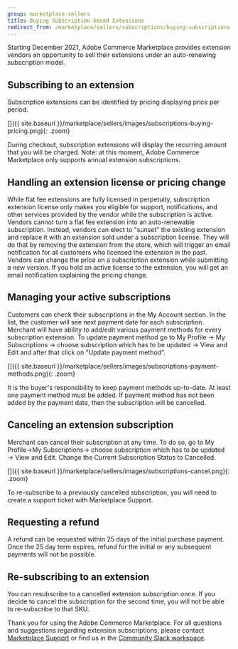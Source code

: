 ```yaml
---
group: marketplace-sellers
title: Buying Subscription-based Extensions
redirect_from: /marketplace/sellers/subscriptions/buying-subscriptions.html
---
```

Starting December 2021, Adobe Commerce Marketplace provides extension vendors an opportunity to sell their extensions under an auto-renewing subscription model.

## Subscribing to an extension
Subscription extensions can be identified by pricing displaying price per period.

[]({{ site.baseurl }}/marketplace/sellers/images/subscriptions-buying-pricing.png){: .zoom}

During checkout, subscription extensions will display the recurring amount that you will be charged.
Note: at this moment, Adobe Commerce Marketplace only supports annual extension subscriptions.

## Handling an extension license or pricing change
While flat fee extensions are fully licensed in perpetuity, subscription extension license only makes you eligible for support, notifications, and other services provided by the vendor while the subscription is active.
Vendors cannot turn a flat fee extension into an auto-renewable subscription.
Instead, vendors can elect to "sunset" the existing extension and replace it with an extension sold under a subscription license. They will do that by removing the extension from the store, which will trigger an email notification for all customers who licensed the extension in the past.
Vendors can change the price on a subscription extension while submitting a new version.
If you hold an active license to the extension, you will get an email notification explaining the pricing change.

## Managing your active subscriptions
Customers can check their subscriptions in the My Account section. In the list, the customer will see next payment date for each subscription. Merchant will have ability to add/edit various payment methods for every subscription extension. To update payment method go to My Profile → My Subscriptions → choose subscription which has to be updated → View and Edit and after that click on "Update payment method".

[]({{ site.baseurl }}/marketplace/sellers/images/subscriptions-payment-methods.png){: .zoom}

It is the buyer's responsibility to keep payment methods up-to-date. At least one payment method must be added. If payment method has not been added by the payment date, then the subscription will be cancelled.

## Canceling an extension subscription
Merchant can cancel their subscription at any time. To do so, go to My Profile→My Subscriptions→ choose subscription which has to be updated → View and Edit.  Change the Current Subscription Status to Cancelled.

[]({{ site.baseurl }}/marketplace/sellers/images/subscriptions-cancel.png){: .zoom}

To re-subscribe to a previously cancelled subscription, you will need to create a support ticket with Marketplace Support.

## Requesting a refund
A refund can be requested within 25 days of the initial purchase payment. Once the 25 day term expires, refund for the initial or any subsequent payments will not be possible.

## Re-subscribing to an extension
You can resubscribe to a cancelled extension subscription once. If you decide to cancel the subscription for the second time, you will not be able to re-subscribe to that SKU.

Thank you for using the Adobe Commerce Marketplace. For all questions and suggestions regarding extension subscriptions, please contact [Marketplace Support](https://marketplacesupport.magento.com) or find us in the [Community Slack workspace](https://opensource.magento.com/slack).